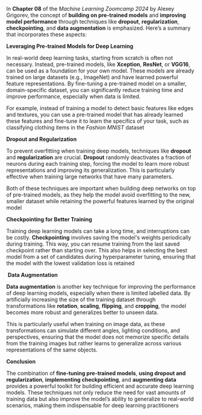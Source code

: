 

In **Chapter 08** of the _Machine Learning Zoomcamp 2024_ by Alexey Grigorev, the concept of **building on pre-trained models** and **improving model performance** through techniques like **dropout**, **regularization**, **checkpointing**, and **data augmentation** is emphasized. Here’s a summary that incorporates these aspects:

**Leveraging Pre-trained Models for Deep Learning**

In real-world deep learning tasks, starting from scratch is often not necessary. Instead, pre-trained models, like **Xception**, **ResNet**, or **VGG16**, can be used as a foundation for your own model. These models are already trained on large datasets (e.g., ImageNet) and have learned powerful feature representations. By fine-tuning a pre-trained model on a smaller, domain-specific dataset, you can significantly reduce training time and improve performance, especially when data is limited.

For example, instead of training a model to detect basic features like edges and textures, you can use a pre-trained model that has already learned these features and fine-tune it to learn the specifics of your task, such as classifying clothing items in the _Fashion MNIST_ dataset​

**Dropout and Regularization**

To prevent overfitting when training deep models, techniques like **dropout** and **regularization** are crucial. **Dropout** randomly deactivates a fraction of neurons during each training step, forcing the model to learn more robust representations and improving its generalization. This is particularly effective when training large networks that have many parameters.

Both of these techniques are important when building deep networks on top of pre-trained models, as they help the model avoid overfitting to the new, smaller dataset while retaining the powerful features learned by the original model​

**Checkpointing for Better Training**

Training deep learning models can take a long time, and interruptions can be costly. **Checkpointing** involves saving the model's weights periodically during training. This way, you can resume training from the last saved checkpoint rather than starting over. This also helps in selecting the best model from a set of candidates during hyperparameter tuning, ensuring that the model with the lowest validation loss is retained​

​
**Data Augmentation**

**Data augmentation** is another key technique for improving the performance of deep learning models, especially when there is limited labelled data. By artificially increasing the size of the training dataset through transformations like **rotation**, **scaling**, **flipping**, and **cropping**, the model becomes more robust and generalizes better to unseen data.

This is particularly useful when training on image data, as these transformations can simulate different angles, lighting conditions, and perspectives, ensuring that the model does not memorize specific details from the training images but rather learns to generalize across various representations of the same objects.

**Conclusion**

The combination of **fine-tuning pre-trained models**, **using dropout and regularization**, **implementing checkpointing**, and **augmenting data** provides a powerful toolkit for building efficient and accurate deep learning models. These techniques not only reduce the need for vast amounts of training data but also improve the model’s ability to generalize to real-world scenarios, making them indispensable for deep learning practitioners​

